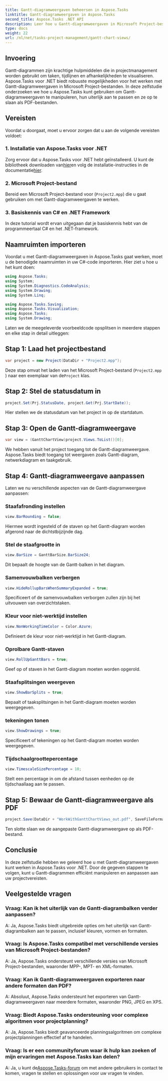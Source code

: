 ```yaml
---
title: Gantt-diagramweergaven beheersen in Aspose.Tasks
linktitle: Gantt-diagramweergaven in Aspose.Tasks
second_title: Aspose.Tasks .NET API
description: Leer hoe u Gantt-diagramweergaven in Microsoft Project-bestanden kunt aanpassen met Aspose.Tasks voor .NET. Stap-voor-stap handleiding voor efficiënt projectmanagement.
type: docs
weight: 22
url: /nl/net/tasks-project-management/gantt-chart-views/
---
```

## Invoering
Gantt-diagrammen zijn krachtige hulpmiddelen die in projectmanagement worden gebruikt om taken, tijdlijnen en afhankelijkheden te visualiseren. Aspose.Tasks voor .NET biedt robuuste mogelijkheden voor het werken met Gantt-diagramweergaven in Microsoft Project-bestanden. In deze zelfstudie onderzoeken we hoe u Aspose.Tasks kunt gebruiken om Gantt-diagramweergaven te manipuleren, hun uiterlijk aan te passen en ze op te slaan als PDF-bestanden.
## Vereisten
Voordat u doorgaat, moet u ervoor zorgen dat u aan de volgende vereisten voldoet:
### 1. Installatie van Aspose.Tasks voor .NET
 Zorg ervoor dat u Aspose.Tasks voor .NET hebt geïnstalleerd. U kunt de bibliotheek downloaden van[hier](https://releases.aspose.com/tasks/net/)en volg de installatie-instructies in de documentatie[hier](https://reference.aspose.com/tasks/net/).
### 2. Microsoft Project-bestand
Bereid een Microsoft Project-bestand voor (`Project2.mpp`) die u gaat gebruiken om met Gantt-diagramweergaven te werken.
### 3. Basiskennis van C# en .NET Framework
In deze tutorial wordt ervan uitgegaan dat je basiskennis hebt van de programmeertaal C# en het .NET-framework.
## Naamruimten importeren
Voordat u met Gantt-diagramweergaven in Aspose.Tasks gaat werken, moet u de benodigde naamruimten in uw C#-code importeren. Hier ziet u hoe u het kunt doen:

```csharp
using Aspose.Tasks;
using System;
using System.Diagnostics.CodeAnalysis;
using System.Drawing;
using System.Linq;

using Aspose.Tasks.Saving;
using Aspose.Tasks.Visualization;
using Aspose.Tasks;
using System.Drawing;
```

Laten we de meegeleverde voorbeeldcode opsplitsen in meerdere stappen en elke stap in detail uitleggen:
## Stap 1: Laad het projectbestand
```csharp
var project = new Project(DataDir + "Project2.mpp");
```
Deze stap omvat het laden van het Microsoft Project-bestand (`Project2.mpp` ) naar een exemplaar van de`Project` klas.
## Stap 2: Stel de statusdatum in
```csharp
project.Set(Prj.StatusDate, project.Get(Prj.StartDate));
```
Hier stellen we de statusdatum van het project in op de startdatum.
## Stap 3: Open de Gantt-diagramweergave
```csharp
var view = (GanttChartView)project.Views.ToList()[0];
```
We hebben vanuit het project toegang tot de Gantt-diagramweergave. Aspose.Tasks biedt toegang tot weergaven zoals Gantt-diagram, netwerkdiagram en taakgebruik.
## Stap 4: Gantt-diagramweergave aanpassen
Laten we nu verschillende aspecten van de Gantt-diagramweergave aanpassen:
### Staafafronding instellen
```csharp
view.BarRounding = false;
```
Hiermee wordt ingesteld of de staven op het Gantt-diagram worden afgerond naar de dichtstbijzijnde dag.
### Stel de staafgrootte in
```csharp
view.BarSize = GanttBarSize.BarSize24;
```
Dit bepaalt de hoogte van de Gantt-balken in het diagram.
### Samenvouwbalken verbergen
```csharp
view.HideRollupBarsWhenSummaryExpanded = true;
```
Specificeert of de samenvouwbalken verborgen zullen zijn bij het uitvouwen van overzichtstaken.
### Kleur voor niet-werktijd instellen
```csharp
view.NonWorkingTimeColor = Color.Azure;
```
Definieert de kleur voor niet-werktijd in het Gantt-diagram.
### Oprolbare Gantt-staven
```csharp
view.RollUpGanttBars = true;
```
Geef op of staven in het Gantt-diagram moeten worden opgerold.
### Staafsplitsingen weergeven
```csharp
view.ShowBarSplits = true;
```
Bepaalt of taaksplitsingen in het Gantt-diagram moeten worden weergegeven.
### tekeningen tonen
```csharp
view.ShowDrawings = true;
```
Specificeert of tekeningen op het Gantt-diagram moeten worden weergegeven.
### Tijdschaalgroottepercentage
```csharp
view.TimescaleSizePercentage = 10;
```
Stelt een percentage in om de afstand tussen eenheden op de tijdschaallaag aan te passen.
## Stap 5: Bewaar de Gantt-diagramweergave als PDF
```csharp
project.Save(DataDir + "WorkWithGanttChartViews_out.pdf", SaveFileFormat.Pdf);
```
Ten slotte slaan we de aangepaste Gantt-diagramweergave op als PDF-bestand.
## Conclusie
In deze zelfstudie hebben we geleerd hoe u met Gantt-diagramweergaven kunt werken in Aspose.Tasks voor .NET. Door de gegeven stappen te volgen, kunt u Gantt-diagrammen efficiënt manipuleren en aanpassen aan uw projectvereisten.
## Veelgestelde vragen
### Vraag: Kan ik het uiterlijk van de Gantt-diagrambalken verder aanpassen?
A: Ja, Aspose.Tasks biedt uitgebreide opties om het uiterlijk van Gantt-diagrambalken aan te passen, inclusief kleuren, vormen en formaten.
### Vraag: Is Aspose.Tasks compatibel met verschillende versies van Microsoft Project-bestanden?
A: Ja, Aspose.Tasks ondersteunt verschillende versies van Microsoft Project-bestanden, waaronder MPP-, MPT- en XML-formaten.
### Vraag: Kan ik Gantt-diagramweergaven exporteren naar andere formaten dan PDF?
A: Absoluut, Aspose.Tasks ondersteunt het exporteren van Gantt-diagramweergaven naar meerdere formaten, waaronder PNG, JPEG en XPS.
### Vraag: Biedt Aspose.Tasks ondersteuning voor complexe algoritmen voor projectplanning?
A: Ja, Aspose.Tasks biedt geavanceerde planningsalgoritmen om complexe projectplanningen effectief af te handelen.
### Vraag: Is er een communityforum waar ik hulp kan zoeken of mijn ervaringen met Aspose.Tasks kan delen?
 A: Ja, u kunt de[Aspose.Tasks-forum](https://forum.aspose.com/c/tasks/15) om met andere gebruikers in contact te komen, vragen te stellen en oplossingen voor uw vragen te vinden.